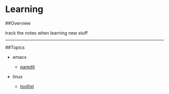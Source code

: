 Learning
========

##Overview

track the notes when learning new stuff

---

##Topics

* emacs
  -  [paredit](emacs/paredit.md)

* linux
  -  [toollist](linux/toollist.md)
